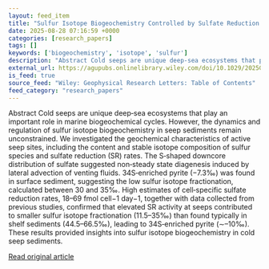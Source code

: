 ```yaml
---
layout: feed_item
title: "Sulfur Isotope Biogeochemistry Controlled by Sulfate Reduction Activity in Cold Seep Sediments"
date: 2025-08-28 07:16:59 +0000
categories: [research_papers]
tags: []
keywords: ['biogeochemistry', 'isotope', 'sulfur']
description: "Abstract Cold seeps are unique deep‐sea ecosystems that play an important role in marine biogeochemical cycles"
external_url: https://agupubs.onlinelibrary.wiley.com/doi/10.1029/2025GL117088?af=R
is_feed: true
source_feed: "Wiley: Geophysical Research Letters: Table of Contents"
feed_category: "research_papers"
---
```


Abstract Cold seeps are unique deep‐sea ecosystems that play an important role in marine biogeochemical cycles. However, the dynamics and regulation of sulfur isotope biogeochemistry in seep sediments remain unconstrained. We investigated the geochemical characteristics of active seep sites, including the content and stable isotope composition of sulfur species and sulfate reduction (SR) rates. The S‐shaped downcore distribution of sulfate suggested non‐steady state diagenesis induced by lateral advection of venting fluids. 34S‐enriched pyrite (−7.3‰) was found in surface sediment, suggesting the low sulfur isotope fractionation, calculated between 30 and 35‰. High estimates of cell‐specific sulfate reduction rates, 18–69 fmol cell−1 day−1, together with data collected from previous studies, confirmed that elevated SR activity at seeps contributed to smaller sulfur isotope fractionation (11.5–35‰) than found typically in shelf sediments (44.5–66.5‰), leading to 34S‐enriched pyrite (∼–10‰). These results provided insights into sulfur isotope biogeochemistry in cold seep sediments.

[Read original article](https://agupubs.onlinelibrary.wiley.com/doi/10.1029/2025GL117088?af=R)
